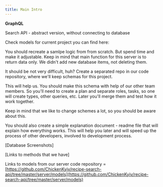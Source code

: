 ```yaml
---
title: Main Intro
---
```

**GraphQL**

Search API - abstract version, without connecting to database

Check models for current project you can find here:

You should recreate a samlpe logic from from scratch. But spend time and make it adjustable. Keep in mind that main function for this server is to return data only. We didn't add new database items, not deleting them.



It should be not very difficult, huh? Create a separated repo in our code repository, where we'll keep schemas for this project.

This will help us. You should make this schema with help of our other team members. So you'll need to create a plan and separate roles, tasks, so one will create types, other queries, etc. Later you'll merge them and test how it work together.

Keep in mind that we like to change schemes a lot, so you should be aware about this.

You should also create a simple explanation document - readme file that will explain how everything works. This will help you later and will speed up the process of other developers, involved to development process.





\[Database Screenshots\]

\[Links to methods that we have\]

Links to models from our server code repository = [https://github.com/ChickenKyiv/recipe-search-api/tree/master/server/models](https://github.com/ChickenKyiv/recipe-search-api/tree/master/server/models)
